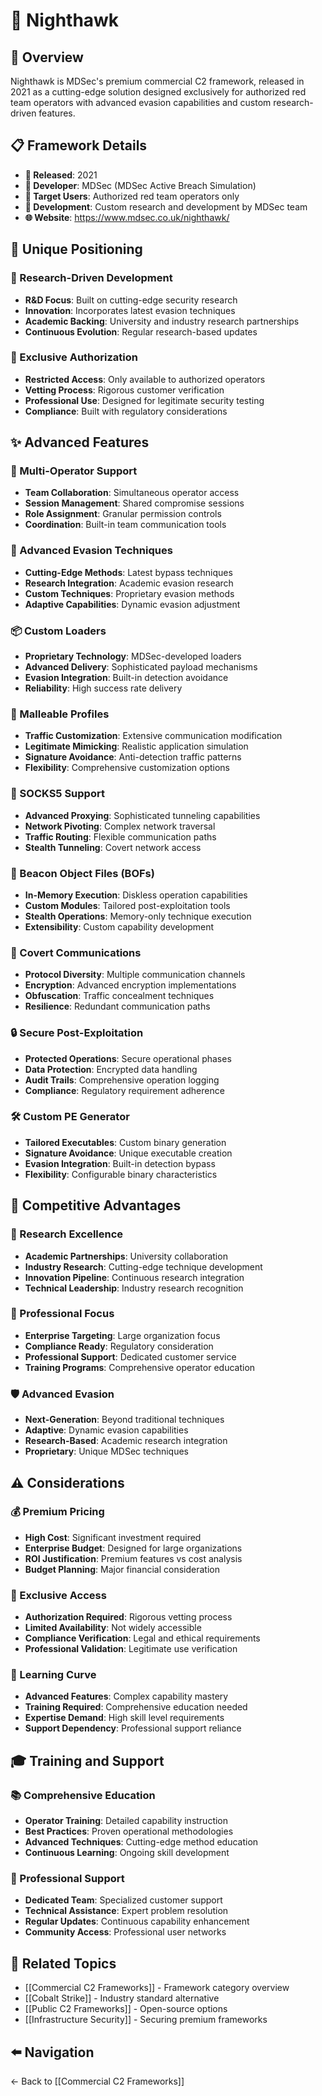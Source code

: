 # 🦅 Nighthawk

## 📖 Overview
Nighthawk is MDSec's premium commercial C2 framework, released in 2021 as a cutting-edge solution designed exclusively for authorized red team operators with advanced evasion capabilities and custom research-driven features.

## 📋 Framework Details
- **📅 Released**: 2021
- **🏢 Developer**: MDSec (MDSec Active Breach Simulation)
- **🎯 Target Users**: Authorized red team operators only
- **🔬 Development**: Custom research and development by MDSec team
- **🌐 Website**: https://www.mdsec.co.uk/nighthawk/

## 🌟 Unique Positioning

### 🔬 Research-Driven Development
- **R&D Focus**: Built on cutting-edge security research
- **Innovation**: Incorporates latest evasion techniques
- **Academic Backing**: University and industry research partnerships
- **Continuous Evolution**: Regular research-based updates

### 🎯 Exclusive Authorization
- **Restricted Access**: Only available to authorized operators
- **Vetting Process**: Rigorous customer verification
- **Professional Use**: Designed for legitimate security testing
- **Compliance**: Built with regulatory considerations

## ✨ Advanced Features

### 👥 Multi-Operator Support
- **Team Collaboration**: Simultaneous operator access
- **Session Management**: Shared compromise sessions
- **Role Assignment**: Granular permission controls
- **Coordination**: Built-in team communication tools

### 🥷 Advanced Evasion Techniques
- **Cutting-Edge Methods**: Latest bypass techniques
- **Research Integration**: Academic evasion research
- **Custom Techniques**: Proprietary evasion methods
- **Adaptive Capabilities**: Dynamic evasion adjustment

### 📦 Custom Loaders
- **Proprietary Technology**: MDSec-developed loaders
- **Advanced Delivery**: Sophisticated payload mechanisms
- **Evasion Integration**: Built-in detection avoidance
- **Reliability**: High success rate delivery

### 🔧 Malleable Profiles
- **Traffic Customization**: Extensive communication modification
- **Legitimate Mimicking**: Realistic application simulation
- **Signature Avoidance**: Anti-detection traffic patterns
- **Flexibility**: Comprehensive customization options

### 🧦 SOCKS5 Support
- **Advanced Proxying**: Sophisticated tunneling capabilities
- **Network Pivoting**: Complex network traversal
- **Traffic Routing**: Flexible communication paths
- **Stealth Tunneling**: Covert network access

### 📁 Beacon Object Files (BOFs)
- **In-Memory Execution**: Diskless operation capabilities
- **Custom Modules**: Tailored post-exploitation tools
- **Stealth Operations**: Memory-only technique execution
- **Extensibility**: Custom capability development

### 🤫 Covert Communications
- **Protocol Diversity**: Multiple communication channels
- **Encryption**: Advanced encryption implementations
- **Obfuscation**: Traffic concealment techniques
- **Resilience**: Redundant communication paths

### 🔒 Secure Post-Exploitation
- **Protected Operations**: Secure operational phases
- **Data Protection**: Encrypted data handling
- **Audit Trails**: Comprehensive operation logging
- **Compliance**: Regulatory requirement adherence

### 🛠️ Custom PE Generator
- **Tailored Executables**: Custom binary generation
- **Signature Avoidance**: Unique executable creation
- **Evasion Integration**: Built-in detection bypass
- **Flexibility**: Configurable binary characteristics

## 🎯 Competitive Advantages

### 🔬 Research Excellence
- **Academic Partnerships**: University collaboration
- **Industry Research**: Cutting-edge technique development
- **Innovation Pipeline**: Continuous research integration
- **Technical Leadership**: Industry research recognition

### 🏢 Professional Focus
- **Enterprise Targeting**: Large organization focus
- **Compliance Ready**: Regulatory consideration
- **Professional Support**: Dedicated customer service
- **Training Programs**: Comprehensive operator education

### 🛡️ Advanced Evasion
- **Next-Generation**: Beyond traditional techniques
- **Adaptive**: Dynamic evasion capabilities
- **Research-Based**: Academic research integration
- **Proprietary**: Unique MDSec techniques

## ⚠️ Considerations

### 💰 Premium Pricing
- **High Cost**: Significant investment required
- **Enterprise Budget**: Designed for large organizations
- **ROI Justification**: Premium features vs cost analysis
- **Budget Planning**: Major financial consideration

### 🎯 Exclusive Access
- **Authorization Required**: Rigorous vetting process
- **Limited Availability**: Not widely accessible
- **Compliance Verification**: Legal and ethical requirements
- **Professional Validation**: Legitimate use verification

### 🔧 Learning Curve
- **Advanced Features**: Complex capability mastery
- **Training Required**: Comprehensive education needed
- **Expertise Demand**: High skill level requirements
- **Support Dependency**: Professional support reliance

## 🎓 Training and Support

### 📚 Comprehensive Education
- **Operator Training**: Detailed capability instruction
- **Best Practices**: Proven operational methodologies
- **Advanced Techniques**: Cutting-edge method education
- **Continuous Learning**: Ongoing skill development

### 🏢 Professional Support
- **Dedicated Team**: Specialized customer support
- **Technical Assistance**: Expert problem resolution
- **Regular Updates**: Continuous capability enhancement
- **Community Access**: Professional user networks

## 🔗 Related Topics
- [[Commercial C2 Frameworks]] - Framework category overview
- [[Cobalt Strike]] - Industry standard alternative
- [[Public C2 Frameworks]] - Open-source options
- [[Infrastructure Security]] - Securing premium frameworks

## ⬅️ Navigation
← Back to [[Commercial C2 Frameworks]]
